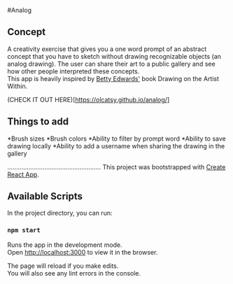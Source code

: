 #Analog

## Concept
A creativity exercise that gives you a one word prompt of an abstract concept that you have to sketch without drawing recognizable objects (an analog drawing). The user can share their art to a public gallery and see how other people interpreted these concepts.<br />
This app is heavily inspired by [Betty Edwards'](https://www.drawright.com/) book Drawing on the Artist Within.


(CHECK IT OUT HERE)[https://olcatsy.github.io/analog/]

## Things to add
*Brush sizes
*Brush colors
*Ability to filter by prompt word
*Ability to save drawing locally
*Ability to add a username when sharing the drawing in the gallery


.....................................................
This project was bootstrapped with [Create React App](https://github.com/facebook/create-react-app).

## Available Scripts

In the project directory, you can run:

### `npm start`

Runs the app in the development mode.<br />
Open [http://localhost:3000](http://localhost:3000) to view it in the browser.

The page will reload if you make edits.<br />
You will also see any lint errors in the console.

